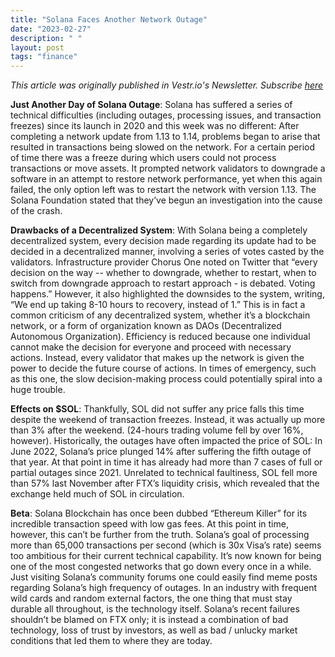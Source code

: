 ```yaml
---
title: "Solana Faces Another Network Outage"
date: "2023-02-27"
description: " "
layout: post
tags: "finance"
---
```


<i>This article was originally published in Vestr.io's Newsletter. Subscribe <a href="https://www.vestr.io/" target="_blank">here</a></i>

<b>Just Another Day of Solana Outage</b>: Solana has suffered a series of technical difficulties (including outages, processing issues, and transaction freezes) since its launch in 2020 and this week was no different: After completing a network update from 1.13 to 1.14, problems began to arise that resulted in transactions being slowed on the network. For a certain period of time there was a freeze during which users could not process transactions or move assets. It prompted network validators to downgrade a software in an attempt to restore network performance, yet when this again failed, the only option left was to restart the network with version 1.13. The Solana Foundation stated that they’ve begun an investigation into the cause of the crash.

<b>Drawbacks of a Decentralized System</b>: With Solana being a completely decentralized system, every decision made regarding its update had to be decided in a decentralized manner, involving a series of votes casted by the validators. Infrastructure provider Chorus One noted on Twitter that “every decision on the way -- whether to downgrade, whether to restart, when to switch from downgrade approach to restart approach - is debated. Voting happens.” However, it also highlighted the downsides to the system, writing, “We end up taking 8-10 hours to recovery, instead of 1.” This is in fact a common criticism of any decentralized system, whether it’s a blockchain network, or a form of organization known as DAOs (Decentralized Autonomous Organization). Efficiency is reduced because one individual cannot make the decision for everyone and proceed with necessary actions. Instead, every validator that makes up the network is given the power to decide the future course of actions. In times of emergency, such as this one, the slow decision-making process could potentially spiral into a huge trouble.

<b>Effects on $SOL</b>: Thankfully, SOL did not suffer any price falls this time despite the weekend of transaction freezes. Instead, it was actually up more than 3% after the weekend. (24-hours trading volume fell by over 16%, however). Historically, the outages have often impacted the price of SOL: In June 2022, Solana’s price plunged 14% after suffering the fifth outage of that year. At that point in time it has already had more than 7 cases of full or partial outages since 2021. Unrelated to technical faultiness, SOL fell more than 57% last November after FTX’s liquidity crisis, which revealed that the exchange held much of SOL in circulation.

<b>Beta</b>: Solana Blockchain has once been dubbed “Ethereum Killer” for its incredible transaction speed with low gas fees. At this point in time, however, this can’t be further from the truth. Solana’s goal of processing more than 65,000 transactions per second (which is 30x Visa’s rate) seems too ambitious for their current technical capability. It’s now known for being one of the most congested networks that go down every once in a while. Just visiting Solana’s community forums one could easily find meme posts regarding Solana’s high frequency of outages. In an industry with frequent wild cards and random external factors, the one thing that must stay durable all throughout, is the technology itself. Solana’s recent failures shouldn’t be blamed on FTX only; it is instead a combination of bad technology, loss of trust by investors, as well as bad / unlucky market conditions that led them to where they are today.
